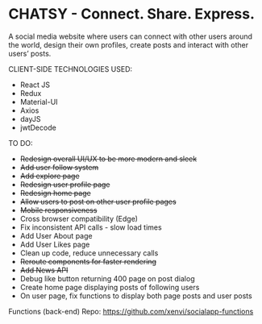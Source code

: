 # CHATSY - Connect. Share. Express.
A social media website where users can connect with other users around the world, design their own profiles, create
posts and interact with other users’ posts.

CLIENT-SIDE TECHNOLOGIES USED:
- React JS
- Redux
- Material-UI
- Axios
- dayJS
- jwtDecode

TO DO:
- ~~Redesign overall UI/UX to be more modern and sleek~~
- ~~Add user follow system~~
- ~~Add explore page~~
- ~~Redesign user profile page~~
- ~~Redesign home page~~
- ~~Allow users to post on other user profile pages~~
- ~~Mobile responsiveness~~
- Cross browser compatibility (Edge)
- Fix inconsistent API calls - slow load times
- Add User About page
- Add User Likes page
- Clean up code, reduce unnecessary calls
- ~~Reroute components for faster rendering~~
- ~~Add News API~~
- Debug like button returning 400 page on post dialog
- Create home page displaying posts of following users
- On user page, fix functions to display both page posts and user posts


Functions (back-end) Repo:
https://github.com/xenvi/socialapp-functions
